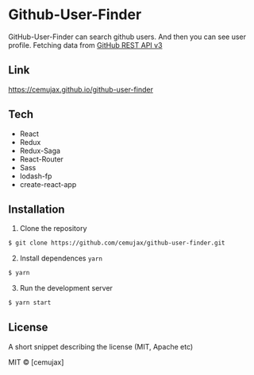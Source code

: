 # Github-User-Finder

GitHub-User-Finder can search github users. And then you can see user profile. Fetching data from [GitHub REST API v3](https://developer.github.com/v3/)

## Link

https://cemujax.github.io/github-user-finder

## Tech

- React
- Redux
- Redux-Saga
- React-Router
- Sass
- lodash-fp
- create-react-app

## Installation

1. Clone the repository

```bash
$ git clone https://github.com/cemujax/github-user-finder.git
```

2. Install dependences `yarn`

```bash
$ yarn
```

3. Run the development server

```bash
$ yarn start
```

## License

A short snippet describing the license (MIT, Apache etc)

MIT © [cemujax]
